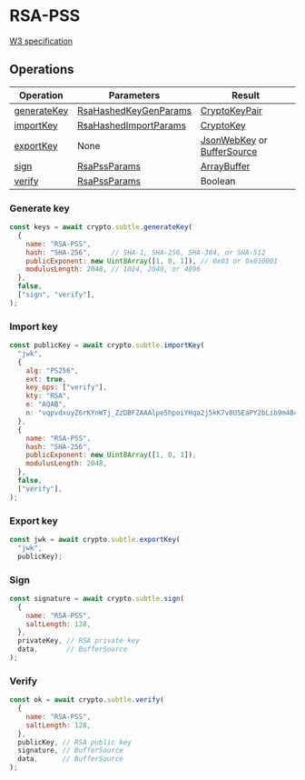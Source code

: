 # RSA-PSS

[W3 specification](https://www.w3.org/TR/WebCryptoAPI/#rsa-pss)

## Operations

| Operation | Parameters | Result |
|-----------|------------|--------|
| [generateKey](#generate-key) | [RsaHashedKeyGenParams](https://www.w3.org/TR/WebCryptoAPI/#RsaHashedKeyGenParams-dictionary) | [CryptoKeyPair](https://www.w3.org/TR/WebCryptoAPI/#keypair) |
| [importKey](#import-key) | [RsaHashedImportParams](https://www.w3.org/TR/WebCryptoAPI/#RsaHashedImportParams-dictionary) | [CryptoKey](https://www.w3.org/TR/WebCryptoAPI/#dfn-CryptoKey) |
| [exportKey](#export-key) | None | [JsonWebKey](https://www.w3.org/TR/WebCryptoAPI/#JsonWebKey-dictionary) or [BufferSource](https://heycam.github.io/webidl/#common-BufferSource) |
| [sign](#sign) | [RsaPssParams](https://www.w3.org/TR/WebCryptoAPI/#RsaPssParams-dictionary) | [ArrayBuffer](https://www.w3.org/TR/WebCryptoAPI/#dfn-ArrayBuffer) |
| [verify](#verify) | [RsaPssParams](https://www.w3.org/TR/WebCryptoAPI/#RsaPssParams-dictionary) | Boolean |

### Generate key
```js
const keys = await crypto.subtle.generateKey(
  {
    name: "RSA-PSS",
    hash: "SHA-256",     // SHA-1, SHA-256, SHA-384, or SHA-512
    publicExponent: new Uint8Array([1, 0, 1]), // 0x03 or 0x010001
    modulusLength: 2048, // 1024, 2048, or 4096
  },
  false,
  ["sign", "verify"],
);
```

### Import key
```js
const publicKey = await crypto.subtle.importKey(
  "jwk",
  {
    alg: "PS256",
    ext: true,
    key_ops: ["verify"],
    kty: "RSA",
    e: "AQAB",
    n: "vqpvdxuyZ6rKYnWTj_ZzDBFZAAAlpe5hpoiYHqa2j5kK7v8U5EaPY2bLib9m4B40j-n3FV9xUCGiplWdqMJJKT-4PjGO5E3S4N9kjFhu57noYT7z7302J0sJXeoFbXxlgE-4G55Oxlm52ID2_RJesP5nzcGTriQwoRbrJP5OEt0",
  },
  {
    name: "RSA-PSS",
    hash: "SHA-256",
    publicExponent: new Uint8Array([1, 0, 1]),
    modulusLength: 2048,
  },
  false,
  ["verify"],
);
```

### Export key
```js
const jwk = await crypto.subtle.exportKey(
  "jwk",
  publicKey);
```

### Sign
```js
const signature = await crypto.subtle.sign(
  {
    name: "RSA-PSS",
    saltLength: 128,
  },
  privateKey, // RSA private key
  data,       // BufferSource
);
```

### Verify
```js
const ok = await crypto.subtle.verify(
  {
    name: "RSA-PSS",
    saltLength: 128,
  },
  publicKey, // RSA public key
  signature, // BufferSource
  data,      // BufferSource
);
```